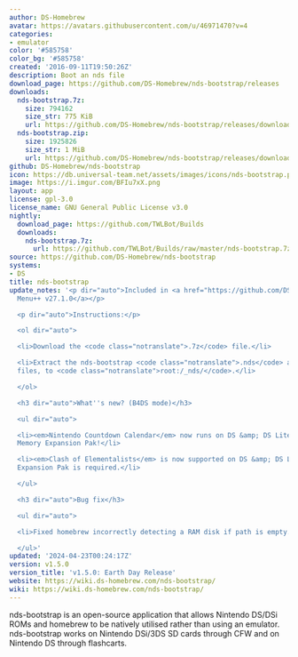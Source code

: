 ```yaml
---
author: DS-Homebrew
avatar: https://avatars.githubusercontent.com/u/46971470?v=4
categories:
- emulator
color: '#585758'
color_bg: '#585758'
created: '2016-09-11T19:50:26Z'
description: Boot an nds file
download_page: https://github.com/DS-Homebrew/nds-bootstrap/releases
downloads:
  nds-bootstrap.7z:
    size: 794162
    size_str: 775 KiB
    url: https://github.com/DS-Homebrew/nds-bootstrap/releases/download/v1.5.0/nds-bootstrap.7z
  nds-bootstrap.zip:
    size: 1925826
    size_str: 1 MiB
    url: https://github.com/DS-Homebrew/nds-bootstrap/releases/download/v1.5.0/nds-bootstrap.zip
github: DS-Homebrew/nds-bootstrap
icon: https://db.universal-team.net/assets/images/icons/nds-bootstrap.png
image: https://i.imgur.com/BFIu7xX.png
layout: app
license: gpl-3.0
license_name: GNU General Public License v3.0
nightly:
  download_page: https://github.com/TWLBot/Builds
  downloads:
    nds-bootstrap.7z:
      url: https://github.com/TWLBot/Builds/raw/master/nds-bootstrap.7z
source: https://github.com/DS-Homebrew/nds-bootstrap
systems:
- DS
title: nds-bootstrap
update_notes: '<p dir="auto">Included in <a href="https://github.com/DS-Homebrew/TWiLightMenu/releases/tag/v27.1.0"><strong>TW</strong>i<strong>L</strong>ight
  Menu++ v27.1.0</a></p>

  <p dir="auto">Instructions:</p>

  <ol dir="auto">

  <li>Download the <code class="notranslate">.7z</code> file.</li>

  <li>Extract the nds-bootstrap <code class="notranslate">.nds</code> and <code class="notranslate">.ver</code>
  files, to <code class="notranslate">root:/_nds/</code>.</li>

  </ol>

  <h3 dir="auto">What''s new? (B4DS mode)</h3>

  <ul dir="auto">

  <li><em>Nintendo Countdown Calendar</em> now runs on DS &amp; DS Lite without a
  Memory Expansion Pak!</li>

  <li><em>Clash of Elementalists</em> is now supported on DS &amp; DS Lite! Memory
  Expansion Pak is required.</li>

  </ul>

  <h3 dir="auto">Bug fix</h3>

  <ul dir="auto">

  <li>Fixed homebrew incorrectly detecting a RAM disk if path is empty.</li>

  </ul>'
updated: '2024-04-23T00:24:17Z'
version: v1.5.0
version_title: 'v1.5.0: Earth Day Release'
website: https://wiki.ds-homebrew.com/nds-bootstrap/
wiki: https://wiki.ds-homebrew.com/nds-bootstrap/
---
```

nds-bootstrap is an open-source application that allows Nintendo DS/DSi ROMs and homebrew to be natively utilised rather than using an emulator. nds-bootstrap works on Nintendo DSi/3DS SD cards through CFW and on Nintendo DS through flashcarts.